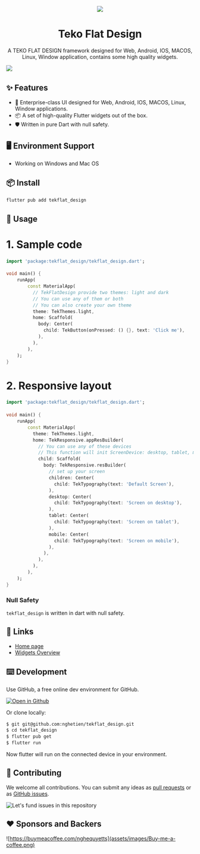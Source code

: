 <!--
This README describes the package. If you publish this package to pub.dev,
this README's contents appear on the landing page for your package.

For information about how to write a good package README, see the guide for
[writing package pages](https://dart.dev/guides/libraries/writing-package-pages).

For general information about developing packages, see the Dart guide for
[creating packages](https://dart.dev/guides/libraries/create-library-packages)
and the Flutter guide for
[developing packages and plugins](https://flutter.dev/developing-packages).
-->

<p align="center">
  <a href="https://teko-flat-design.web.app/">
    <img width="200" src="https://teko-flat-design.web.app/logo.png">
  </a>
</p>

<h1 align="center">Teko Flat Design</h1>

<div align="center">

A TEKO FLAT DESIGN framework designed for Web, Android, IOS, MACOS, Linux, Window application, contains some high quality widgets.

</div>

[![](https://teko-flat-design.web.app/assets/assets/images/meta_image.png)](https://teko-flat-design.web.app/)

## ✨ Features

- 🌈 Enterprise-class UI designed for Web, Android, IOS, MACOS, Linux, Window applications.
- 📦 A set of high-quality Flutter widgets out of the box.
- 🛡 Written in pure Dart with null safety.

## 🖥 Environment Support

- Working on Windows and Mac OS

## 📦 Install

```bash
flutter pub add tekflat_design
```

## 🔨 Usage

# 1. Sample code
```dart
import 'package:tekflat_design/tekflat_design.dart';

void main() {
    runApp(
        const MaterialApp(
          // TekFlatDesign provide two themes: light and dark
          // You can use any of them or both
          // You can also create your own theme
          theme: TekThemes.light,
          home: Scaffold(
            body: Center(
              child: TekButton(onPressed: () {}, text: 'Click me'),
            ),
          ),
        ),
    );
}
```
# 2. Responsive layout
```dart
import 'package:tekflat_design/tekflat_design.dart';

void main() {
    runApp(
        const MaterialApp(
          theme: TekThemes.light,
          home: TekResponsive.appResBuilder(
            // You can use any of these devices
            // This function will init ScreenDevice: desktop, tablet, mobile
            child: Scaffold(
              body: TekResponsive.resBuilder(
                // set up your screen
                children: Center(
                  child: TekTypography(text: 'Default Screen'),
                ),
                desktop: Center(
                  child: TekTypography(text: 'Screen on desktop'),
                ),
                tablet: Center(
                  child: TekTypography(text: 'Screen on tablet'),
                ),
                mobile: Center(
                  child: TekTypography(text: 'Screen on mobile'),
                ),
              ),
            ),
          ),
        ),
    );
}
```

### Null Safety

`tekflat_design` is written in dart with null safety.

## 🔗 Links

- [Home page](https://teko-flat-design.web.app/)
- [Widgets Overview](https://teko-flat-design.web.app/docs/overview)

## ⌨️ Development

Use GitHub, a free online dev environment for GitHub.

[![Open in Github](./assets/images/giphy.gif)](https://github.com/nghetien/tekflat_design)

Or clone locally:

```bash
$ git git@github.com:nghetien/tekflat_design.git
$ cd tekflat_design
$ flutter pub get
$ flutter run
```

Now flutter will run on the connected device in your environment.

## 🤝 Contributing

We welcome all contributions. You can submit any ideas as [pull requests](https://github.com/nghetien/tekflat_design) or as [GitHub issues](https://github.com/nghetien/tekflat_design/issues).

![Let's fund issues in this repository](./assets/images/git_issues.png)

## ❤️ Sponsors and Backers
![https://buymeacoffee.com/nghequyetts](assets/images/Buy-me-a-coffee.png)